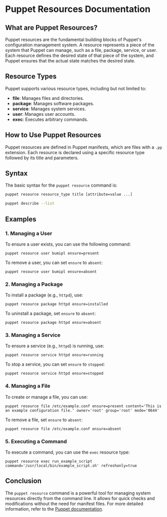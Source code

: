 # Puppet Resources Documentation

## What are Puppet Resources?

Puppet resources are the fundamental building blocks of Puppet's configuration management system. A resource represents a piece of the system that Puppet can manage, such as a file, package, service, or user. Each resource defines the desired state of that piece of the system, and Puppet ensures that the actual state matches the desired state.

## Resource Types

Puppet supports various resource types, including but not limited to:

- **file**: Manages files and directories.
- **package**: Manages software packages.
- **service**: Manages system services.
- **user**: Manages user accounts.
- **exec**: Executes arbitrary commands.

## How to Use Puppet Resources

Puppet resources are defined in Puppet manifests, which are files with a `.pp` extension. Each resource is declared using a specific resource type followed by its title and parameters.

## Syntax 

The basic syntax for the `puppet resource` command is: 

```bash
puppet resource resource_type title [attribute=value ...]
```

```bash
puppet describe --list
```
## Examples

### 1. Managing a User

To ensure a user exists, you can use the following command:


`puppet resource user bumipl ensure=present`

To remove a user, you can set `ensure` to `absent`:


`puppet resource user bumipl ensure=absent`

### 2. Managing a Package

To install a package (e.g., `httpd`), use:

`puppet resource package httpd ensure=installed`

To uninstall a package, set `ensure` to `absent`:

`puppet resource package httpd ensure=absent`

### 3. Managing a Service

To ensure a service (e.g., `httpd`) is running, use:

`puppet resource service httpd ensure=running`

To stop a service, you can set `ensure` to `stopped`:

`puppet resource service httpd ensure=stopped`

### 4. Managing a File

To create or manage a file, you can use:


`puppet resource file /etc/example.conf ensure=present content='This is an example configuration file.' owner='root' group='root' mode='0644'`

To remove a file, set `ensure` to `absent`:

`puppet resource file /etc/example.conf ensure=absent`

### 5. Executing a Command

To execute a command, you can use the `exec` resource type:

`puppet resource exec run_example_script command='/usr/local/bin/example_script.sh' refreshonly=true`

## Conclusion

The `puppet resource` command is a powerful tool for managing system resources directly from the command line. It allows for quick checks and modifications without the need for manifest files. For more detailed information, refer to the [Puppet documentation](https://puppet.com/docs/puppet/latest/puppet_resource.html).